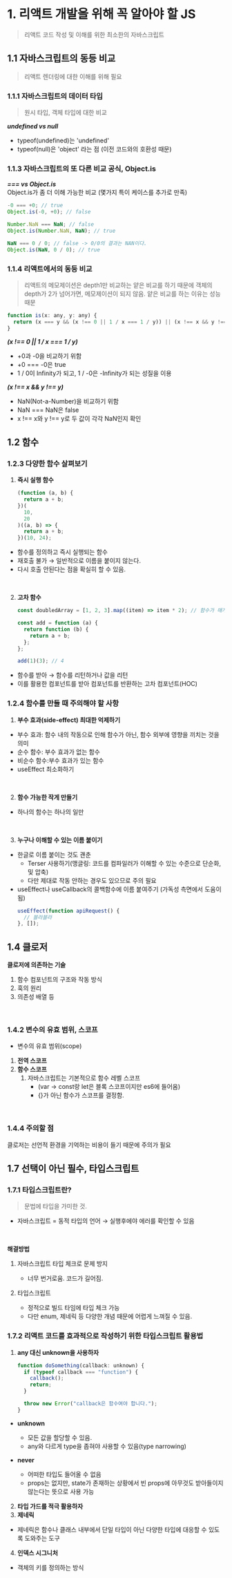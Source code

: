 # 1. 리액트 개발을 위해 꼭 알아야 할 JS

> 리액트 코드 작성 및 이해를 위한 최소한의 자바스크립트

## 1.1 자바스크립트의 동등 비교

> 리액트 렌더링에 대한 이해를 위해 필요

### 1.1.1 자바스크립트의 데이터 타입

> 원시 타입, 객체 타입에 대한 비교

**_undefined vs null_**

- typeof(undefined)는 'undefined'
- typeof(null)은 'object' 라는 점 (이전 코드와의 호환성 때문)

### 1.1.3 자바스크립트의 또 다른 비교 공식, Object.is

**_=== vs Object.is_** <br>
Object.is가 좀 더 이해 가능한 비교 (몇가지 특이 케이스를 추가로 만족)

```js
-0 === +0; // true
Object.is(-0, +0); // false

Number.NaN === NaN; // false
Object.is(Number.NaN, NaN); // true

NaN === 0 / 0; // false -> 0/0의 결과는 NAN이다.
Object.is(NaN, 0 / 0); // true
```

### 1.1.4 리액트에서의 동등 비교

> 리액트의 메모제이션은 depth1만 비교하는 얕은 비교를 하기 때문에 객체의 depth가 2가 넘어가면, 메모제이션이 되지 않음. 얕은 비교를 하는 이유는 성능때문

```js
function is(x: any, y: any) {
  return (x === y && (x !== 0 || 1 / x === 1 / y)) || (x !== x && y !== y);
}
```

**_(x !== 0 || 1 / x === 1 / y)_**

- +0과 -0을 비교하기 위함
- +0 === -0은 true
- 1 / 0이 Infinity가 되고, 1 / -0은 -Infinity가 되는 성질을 이용

**_(x !== x && y !== y)_**

- NaN(Not-a-Number)을 비교하기 위함
- NaN === NaN은 false
- x !== x와 y !== y로 두 값이 각각 NaN인지 확인

## 1.2 함수

### 1.2.3 다양한 함수 살펴보기

1. **즉시 실행 함수**

   ```jsx
   (function (a, b) {
     return a + b;
   })(
     10,
     20
   )((a, b) => {
     return a + b;
   })(10, 24);
   ```

- 함수를 정의하고 즉시 실행되는 함수
- 재호출 불가 → 일반적으로 이름을 붙이지 않는다.
- 다시 호출 안된다는 점을 확실히 할 수 있음.

<br>

2. **고차 함수**

   ```jsx
   const doubledArray = [1, 2, 3].map((item) => item * 2); // 함수가 매개변수로 쓰였다: (item) => item * 2

   const add = function (a) {
     return function (b) {
       return a + b;
     };
   };

   add(1)(3); // 4
   ```

- 함수를 받아 → 함수를 리턴하거나 값을 리턴
- 이를 활용한 컴포넌트를 받아 컴포넌트를 반환하는 고차 컴포넌트(HOC)

### 1.2.4 함수를 만들 때 주의해야 할 사항

1. **부수 효과(side-effect) 최대한 억제하기**

- 부수 효과: 함수 내의 작동으로 인해 함수가 아닌, 함수 외부에 영향을 끼치는 것을 의미
- 순수 함수: 부수 효과가 없는 함수
- 비순수 함수:부수 효과가 있는 함수
- useEffect 최소화하기

<br>

2. **함수 가능한 작게 만들기**

- 하나의 함수는 하나의 일만

<br>

3. **누구나 이해할 수 있는 이름 붙이기**

- 한글로 이름 붙이는 것도 괜춘
  - Terser 사용하기(맹글링: 코드를 컴파일러가 이해할 수 있는 수준으로 단순화, 및 압축)
  - 다만 제대로 작동 안하는 경우도 있으므로 주의 필요
- useEffect나 useCallback의 콜백함수에 이름 붙여주기 (가독성 측면에서 도움이 됨)
  ```jsx
  useEffect(function apiRequest() {
    // 블라블라
  }, []);
  ```

## 1.4 클로저

**클로저에 의존하는 기술**

1. 함수 컴포넌트의 구조와 작동 방식
2. 훅의 원리
3. 의존성 배열 등

<br>

### 1.4.2 변수의 유효 범위, 스코프

- 변수의 유효 범위(scope)

1. **전역 스코프**
2. **함수 스코프**
   1. 자바스크립트는 기본적으로 함수 레벨 스코프
      - (var → const랑 let은 블록 스코프이지만 es6에 들어옴)
      - {}가 아닌 함수가 스코프를 결정함.

<br>

### 1.4.4 주의할 점

클로저는 선언적 환경을 기억하는 비용이 들기 때문에 주의가 필요

## 1.7 선택이 아닌 필수, 타입스크립트

### 1.7.1 타입스크립트란?

> 문법에 타입을 가미한 것.

- 자바스크립트 = 동적 타입의 언어 → 실행후에야 에러를 확인할 수 있음

<br>

**해결방법**

1. 자바스크립트 타입 체크로 문제 방지

   - 너무 번거로움. 코드가 길어짐.

2. 타입스크립트
   - 정적으로 빌드 타임에 타입 체크 가능
   - 다만 enum, 제네릭 등 다양한 개념 때문에 어렵게 느껴질 수 있음.

### 1.7.2 리액트 코드를 효과적으로 작성하기 위한 타입스크립트 활용법

1. **any 대신 unknown을 사용하자**

   ```js
   function doSomething(callback: unknown) {
     if (typeof callback === "function") {
       callback();
       return;
     }

     throw new Error("callback은 함수여야 합니다.");
   }
   ```

- **unknown**

  - 모든 값을 할당할 수 있음.
  - any와 다르게 type을 좁혀야 사용할 수 있음(type narrowing)

- **never**
  - 어떠한 타입도 들어올 수 없음
  - props는 없지만, state가 존재하는 상황에서 빈 props에 아무것도 받아들이지 않는다는 뜻으로 사용 가능

2. **타입 가드를 적극 활용하자**
3. **제네릭**

- 제네릭은 함수나 클래스 내부에서 단일 타입이 아닌 다양한 타입에 대응할 수 있도록 도와주는 도구

4. **인덱스 시그니처**

- 객체의 키를 정의하는 방식
